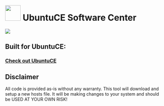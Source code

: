 <h1><img src="https://raw.githubusercontent.com/jeremehancock/ubuntu-ce-software-center/main/ubuntu-logo.png" height="50" /> UbuntuCE Software Center</h1>

<img src="https://raw.githubusercontent.com/jeremehancock/ubuntu-ce-software-center/main/ubuntu-ce-software-center.png" />

## Built for UbuntuCE:

### [Check out UbuntuCE](https://ubuntuce.com/)

## Disclaimer

All code is provided as-is without any warranty. This tool will download and setup a new hosts file. It will be making
changes to your system and should be USED AT YOUR OWN RISK!
